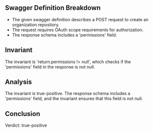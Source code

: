 ## Swagger Definition Breakdown
- The given swagger definition describes a POST request to create an organization repository.
- The request requires OAuth scope requirements for authorization.
- The response schema includes a 'permissions' field.

## Invariant
The invariant is 'return.permissions != null', which checks if the 'permissions' field in the response is not null.

## Analysis
The invariant is true-positive. The response schema includes a 'permissions' field, and the invariant ensures that this field is not null.

## Conclusion
Verdict: true-positive
